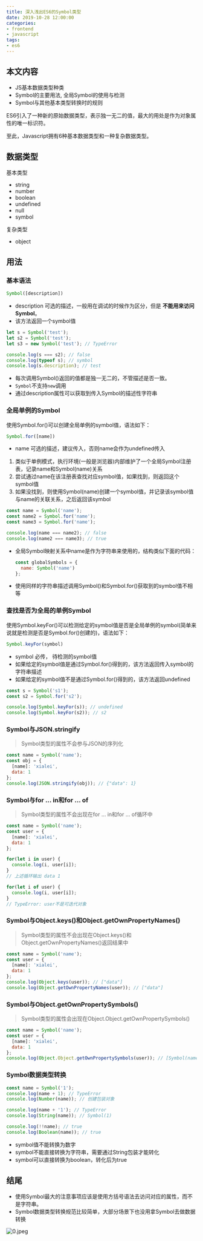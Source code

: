 ```yaml
---
title: 深入浅出ES6的Symbol类型
date: 2019-10-28 12:00:00
categories:
- frontend
- javascript
tags:
- es6
---
```


## 本文内容

+ JS基本数据类型种类
+ Symbol的主要用法, 全局Symbol的使用与检测
+ Symbol与其他基本类型转换时的规则



ES6引入了一种新的原始数据类型，表示独一无二的值，最大的用处是作为对象属性的唯一标识符。

至此，Javascript拥有6种基本数据类型和一种复杂数据类型。

## 数据类型

基本类型

+ string
+ number
+ boolean
+ undefined
+ null
+ symbol

复杂类型

+ object

## 用法

### 基本语法

```js
Symbol([description])
```

+ description 可选的描述，一般用在调试的时候作为区分，但是 **不能用来访问Symbol**。
+ 该方法返回一个symbol值

```js
let s = Symbol('test');
let s2 = Symbol('test');
let s3 = new Symbol('test'); // TypeError

console.log(s === s2); // false
console.log(typeof s); // symbol
console.log(s.description); // test
```

+ 每次调用Symbol()返回的值都是独一无二的，不管描述是否一致。
+ `Symbol`不支持`new`调用
+ 通过description属性可以获取到传入Symbol的描述性字符串

### 全局单例的Symbol

使用Symbol.for()可以创建全局单例的symbol值，语法如下：

```js
Symbol.for([name])
```

+ name 可选的描述，建议传入，否则name会作为undefined传入

1. 类似于单例模式，执行环境(一般是浏览器)内部维护了一个全局Symbol注册表，记录name和Symbol(name)关系
2. 尝试通过name在该注册表查找对应symbol值，如果找到，则返回这个symbol值
3. 如果没找到，则使用Symbol(name)创建一个symbol值，并记录该symbol值与name的关联关系，之后返回该symbol

```js
const name = Symbol('name');
const name2 = Symbol.for('name');
const name3 = Symbol.for('name');

console.log(name === name2); // false
console.log(name2 === name3); // true
```

+ 全局Symbol映射关系中name是作为字符串来使用的，结构类似下面的代码：

  ```js
  const globalSymbols = {
    name: Symbol('name')
  };
  ```

+ 使用同样的字符串描述调用Symbol()和Symbol.for()获取到的symbol值不相等

### 查找是否为全局的单例Symbol

使用Symbol.keyFor()可以检测给定的symbol值是否是全局单例的symbol(简单来说就是检测是否是Symbol.for()创建的)，语法如下：

```js
Symbol.keyFor(symbol)
```

+ symbol 必传， 待检测的symbol值
+ 如果给定的symbol值是通过Symbol.for()得到的，该方法返回传入symbol的字符串描述
+ 如果给定的symbol值不是通过Symbol.for()得到的，该方法返回undefined

```js
const s = Symbol('s1');
const s2 = Symbol.for('s2');

console.log(Symbol.keyFor(s)); // undefined
console.log(Symbol.keyFor(s2)); // s2
```

### Symbol与JSON.stringify

> Symbol类型的属性不会参与JSON的序列化

```js
const name = Symbol('name');
const obj = {
  [name]: 'xialei',
  data: 1
};
console.log(JSON.stringify(obj)); // {"data": 1}
```

### Symbol与for ... in和for ... of

> Symbol类型的属性不会出现在for ... in和for ... of循环中

```js
const name = Symbol('name');
const user = {
  [name]: 'xialei',
  data: 1
};

for(let i in user) {
  console.log(i, user[i]);
}
// 上述循环输出 data 1

for(let i of user) {
  console.log(i, user[i]);
}
// TypeError: user不是可迭代对象
```

### Symbol与Object.keys()和Object.getOwnPropertyNames()

> Symbol类型的属性不会出现在Object.keys()和Object.getOwnPropertyNames()返回结果中

```js
const name = Symbol('name');
const user = {
  [name]: 'xialei',
  data: 1
};
console.log(Object.keys(user)); // ["data"]
console.log(Object.getOwnPropertyNames(user)); // ["data"]
```

### Symbol与Object.getOwnPropertySymbols()

> Symbol类型的属性会出现在Object.Object.getOwnPropertySymbols()

```js
const name = Symbol('name');
const user = {
  [name]: 'xialei',
  data: 1
};
console.log(Object.Object.getOwnPropertySymbols(user)); // [Symbol(name)]
```

### Symbol数据类型转换

```js
const name = Symbol('1');
console.log(name + 1); // TypeError
console.log(Number(name)); // 创建包装对象

console.log(name + '1'); // TypeError
console.log(String(name)); // Symbol(1)

console.log(!!name); // true
console.log(Boolean(name)); // true
```

+ symbol值不能转换为数字
+ symbol不能直接转换为字符串，需要通过String包装才能转化
+ symbol可以直接转换为boolean，转化后为true

## 结尾

+ 使用Symbol最大的注意事项应该是使用方括号语法去访问对应的属性，而不是字符串。
+ Symbol数据类型转换规范比较简单，大部分场景下也没用拿Symbol去做数据转换

![0.jpeg](https://static.ddhigh.com/blog/2019-10-22-102654.jpg)